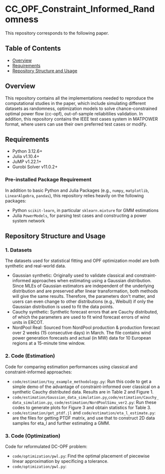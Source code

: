 # CC_OPF_Constraint_Informed_Randomness

This repository corresponds to the following paper. 

## Table of Contents
- [Overview](#overview)
- [Requirements](#requirements)
- [Repository Structure and Usage](#repository-structure)

## Overview

This repository contains all the implementations needed to reproduce the computational studies in the paper, which include simulating different datasets as randomness, optimization models to solve chance-constrained optimal power flow (cc-opf), out-of-sample reliabitilies validation. In addition, this repository contains the IEEE test cases system in MATPOWER format, where users can use their own preferred test cases or modify.

## Requirements

- Python 3.12.6+
- Julia v1.10.4+
- JuMP v1.22.1+
- Gurobi Solver v11.0.2+

### Pre-installed Package Requirement
In addition to basic Python and Julia Packages (e.g., `numpy`, `matplotlib`, `LinearAlgebra`, `pandas`), this repository relies heavily on the following packages:
- Python `scikit-learn`, in particular `sklearn.mixture` for GMM estimations
- Julia `PowerModels`, for parsing test cases and constructing a power system network

## Repository Structure and Usage

### 1. Datasets

The datasets used for statistical fitting and OPF optimization model are both synthetic and real-world data.
- Gaussian synthetic: Originally used to validate classical and constraint-informed approaches when estimating using a Gaussian distribution. Since MLEs of Gaussian estimators are independent of the underlying distribution and are preserved after linear transformation, both methods will give the same results. Therefore, the parameters don't matter, and users can even change to other distributions (e.g., Weibull) if only the Gaussian distribution is used to fit the data points. 
- Cauchy synthetic: Synthetic forecast errors that are Cauchy distributed, of which the parameters are used to fit wind forecast errors of wind units in ERCOT.
- NordPool Real: Sourced from NordPool production & production forecast over 2 weeks (15 consecutive days) in March. The file contains wind power generation forecasts and actual (in MW) data for 10 European regions at a 15-minute time window. 

### 2. Code (Estimation)
Code for comparing estimation performances using classical and constraint-informed approaches:
- `code/estimation/toy_example_methodology.py`: Run this code to get a simple demo of the advantage of constraint-informed over classical on a synthetic Cauchy distributed data. Results are in Table 2 and Figure 1. 
- `code/estimation/Gaussian_data_simulation.py`,`code/estimation/Cauchy_data_simulation.py`, `code/estimation/NordPoolSimu_ver2.py`: Run these codes to generate plots for Figure 3 and obtain statistics for Table 3. 
- `code/estimation/get_ptdf.jl` and `code/estimation/eta_l_estimate.py`: are the files for getting PTDF matrix, and use that to construct 2D data samples for eta_l and further estimating a GMM.


### 3. Code (Optimization)
Code for reformulated DC-OPF problem: 
- `code/optimization/pwl.py`: Find the optimal placement of piecewise linear approximation by specificing a tolerance.
- `code/optimization/pwl.py`: 
